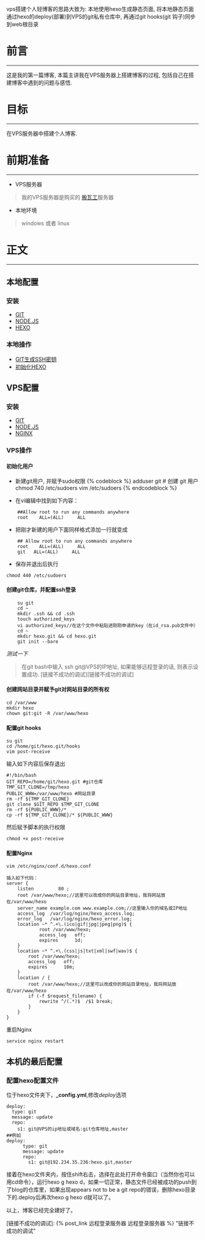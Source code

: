 vps搭建个人轻博客的思路大致为: 本地使用hexo生成静态页面, 将本地静态页面通过hexo的deploy(部署)到VPS的git私有仓库中, 再通过git hooks(git 钩子)同步到web根目录
<!-- more -->

# 前言
***
这是我的第一篇博客, 本篇主讲我在VPS服务器上搭建博客的过程, 包括自己在搭建博客中遇到的问题与感悟.
# 目标
***
在VPS服务器中搭建个人博客.
# 前期准备
***
- VPS服务器
>我的VPS服务器是购买的 [搬瓦工][搬瓦工]服务器

- 本地环境
>windows 或者 linux

# 正文
***
## 本地配置
### 安装
- [GIT][GIT]
- [NODE.JS][NODE.JS]
- [HEXO][HEXO]

### 本地操作
- [GIT生成SSH密钥][GIT生成SSH密钥]
- [初始化HEXO][安装HEXO]

## VPS配置
### 安装
- [GIT][GIT]
- [NODE.JS][NODE.JS]
- [NGINX][NGINX]

### VPS操作
#### 初始化用户
- 新建git用户, 并赋予sudo权限
{% codeblock %}
	adduser git  # 创建 git 用户
	chmod 740 /etc/sudoers
	vim /etc/sudoers
{% endcodeblock  %}

- 在vi编辑中找到如下内容：
```
	##Allow root to run any commands anywhere
	root    ALL=(ALL)     ALL
```

- 把刚才新建的用户下面同样格式添加一行就变成
```
	## Allow root to run any commands anywhere
	root    ALL=(ALL)     ALL
	git   ALL=(ALL)     ALL
```
- 保存并退出后执行
```
chmod 440 /etc/sudoers
```

#### 创建git仓库，并配置ssh登录
```
	su git
	cd ~
	mkdir .ssh && cd .ssh
	touch authorized_keys
	vi authorized_keys//在这个文件中粘贴进刚刚申请的key（在id_rsa.pub文件中）
	cd ~ 
	mkdir hexo.git && cd hexo.git
	git init --bare
```
_测试一下_
>在git bash中输入 ssh git@VPS的IP地址, 如果能够远程登录的话, 则表示设置成功.
>[链接不成功的调试][链接不成功的调试]

#### 创建网站目录并赋予git对网站目录的所有权
```
cd /var/www
mkdir hexo
chown git:git -R /var/www/hexo
```
#### 配置git hooks
```
su git
cd /home/git/hexo.git/hooks
vim post-receive
```
输入如下内容后保存退出
```
#!/bin/bash
GIT_REPO=/home/git/hexo.git #git仓库
TMP_GIT_CLONE=/tmp/hexo
PUBLIC_WWW=/var/www/hexo #网站目录
rm -rf ${TMP_GIT_CLONE}
git clone $GIT_REPO $TMP_GIT_CLONE
rm -rf ${PUBLIC_WWW}/*
cp -rf ${TMP_GIT_CLONE}/* ${PUBLIC_WWW}
```
然后赋予脚本的执行权限
```
chmod +x post-receive
```
#### 配置Nginx
```
vim /etc/nginx/conf.d/hexo.conf

插入如下代码：
server {
    listen         80 ;
    root /var/www/hexo;//这里可以改成你的网站目录地址，我将网站放在/var/www/hexo
    server_name example.com www.example.com;//这里输入你的域名或IP地址
    access_log  /var/log/nginx/hexo_access.log;
    error_log   /var/log/nginx/hexo_error.log;
    location ~* ^.+\.(ico|gif|jpg|jpeg|png)$ {
            root /var/www/hexo;
            access_log   off;
            expires      1d;
    }
    location ~* ^.+\.(css|js|txt|xml|swf|wav)$ {
        root /var/www/hexo;
        access_log   off;
        expires      10m;
    }
    location / {
        root /var/www/hexo;//这里可以改成你的网站目录地址，我将网站放在/var/www/hexo
        if (-f $request_filename) {
            rewrite ^/(.*)$  /$1 break;
        }
    }
}
```
重启Nginx
```
service nginx restart
```

## 本机的最后配置
### 配置hexo配置文件
位于hexo文件夹下，**_config.yml**,修改*deploy*选项

```
deploy:
  type: git
  message: update
  repo:
    s1: git@VPS的ip地址或域名:git仓库地址,master
##例如
deploy:
      type: git
      message: update
      repo:
    	s1: git@192.234.35.236:hexo.git,master
```

接着在hexo文件夹内，按住shift右击，选择在此处打开命令窗口（当然你也可以用cd命令），运行hexo g hexo d，如果一切正常，静态文件已经被成功的push到了blog的仓库里，如果出现appears not to be a git repo的错误，删除hexo目录下的.deploy后再次hexo g hexo d就可以了。

以上，博客已经完全建好了。



[搬瓦工]: https://bandwagonhost.com/ "搬瓦工"
[GIT]: https://git-scm.com/download/win "git的安装"
[NODE.JS]: https://nodejs.org/ "node.js的安装"
[HEXO]: https://nodejs.org/ "hexo的安装"
[GIT生成SSH密钥]: https://nodejs.org/ "GIT生成SSH密钥"
[安装HEXO]: https://nodejs.org/ "安装HEXO"
[NGINX]: https://nodejs.org/ "安装nginx"

[链接不成功的调试]: {% post_link 远程登录服务器 远程登录服务器 %} "链接不成功的调试"
